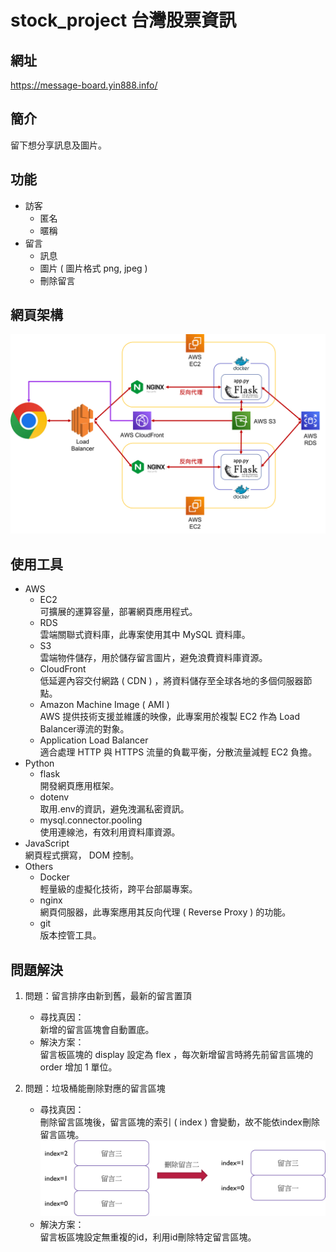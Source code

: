 # stock_project 台灣股票資訊

## 網址
https://message-board.yin888.info/

## 簡介
留下想分享訊息及圖片。

## 功能
*  訪客
    *   匿名
    *   暱稱
*  留言
    *   訊息
    *   圖片 ( 圖片格式 png, jpeg )
    *   刪除留言

## 網頁架構
![pic_web_framework](readme_pictures/web_framework.png)

## 使用工具
*   AWS
    *   EC2
    <br/>可擴展的運算容量，部署網頁應用程式。
    *   RDS
    <br/>雲端關聯式資料庫，此專案使用其中 MySQL 資料庫。
    *   S3
    <br/>雲端物件儲存，用於儲存留言圖片，避免浪費資料庫資源。
    *   CloudFront
    <br/>低延遲內容交付網路 ( CDN ) ，將資料儲存至全球各地的多個伺服器節點。
    *   Amazon Machine Image ( AMI )
    <br/>AWS 提供技術支援並維護的映像，此專案用於複製 EC2 作為 Load Balancer導流的對象。
    *   Application Load Balancer
    <br/>適合處理 HTTP 與 HTTPS 流量的負載平衡，分散流量減輕 EC2 負擔。
*   Python
    *   flask
    <br/>開發網頁應用框架。
    *   dotenv
    <br/>取用.env的資訊，避免洩漏私密資訊。
    *   mysql.connector.pooling
    <br/>使用連線池，有效利用資料庫資源。
*   JavaScript
    <br/>網頁程式撰寫， DOM 控制。
*   Others
    *   Docker
    <br/>輕量級的虛擬化技術，跨平台部屬專案。
    *   nginx
    <br/>網頁伺服器，此專案應用其反向代理 ( Reverse Proxy ) 的功能。
    *   git
    <br/>版本控管工具。

## 問題解決
1. 問題：留言排序由新到舊，最新的留言置頂
    * 尋找真因：
    <br/>新增的留言區塊會自動置底。
    * 解決方案：
    <br/>留言板區塊的 display 設定為 flex ，每次新增留言時將先前留言區塊的 order 增加 1 單位。

2. 問題：垃圾桶能刪除對應的留言區塊
    * 尋找真因：
    <br/>刪除留言區塊後，留言區塊的索引 ( index ) 會變動，故不能依index刪除留言區塊。
    <br/><img src="readme_pictures/example1.png" width="500px">
    * 解決方案：
    <br/>留言板區塊設定無重複的id，利用id刪除特定留言區塊。